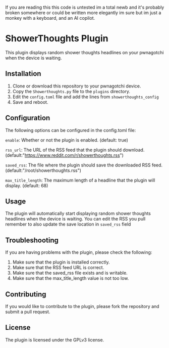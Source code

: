 If you are reading this this code is untested im a total newb and it's probably broken somewhere or could be written more elegantly im sure but im just a monkey with a keyboard, and an AI copilot.


# ShowerThoughts Plugin

This plugin displays random shower thoughts headlines on your pwnagotchi when the device is waiting.

## Installation

1. Clone or download this repository to your pwnagotchi device.
2. Copy the `Showerthoughts.py` file to the `plugins` directory.
3. Edit the `config.toml` file and add the lines from `showerthoughts_config`
4. Save and reboot.

## Configuration
The following options can be configured in the config.toml file:

`enable`: Whether or not the plugin is enabled. (default: true)

`rss_url`: The URL of the RSS feed that the plugin should download. (default:"https://www.reddit.com/r/showerthoughts.rss")

`saved_rss`: The file where the plugin should save the downloaded RSS feed. (default:"/root/showerthoughts.rss")

`max_title_length`: The maximum length of a headline that the plugin will display. (default: 68)

## Usage
The plugin will automatically start displaying random shower thoughts headlines when the device is waiting.
You can edit the RSS you pull remember to also update the save location in `saved_rss` field

## Troubleshooting
If you are having problems with the plugin, please check the following:

1. Make sure that the plugin is installed correctly.
2. Make sure that the RSS feed URL is correct.
3. Make sure that the saved_rss file exists and is writable.
4. Make sure that the max_title_length value is not too low.

## Contributing
If you would like to contribute to the plugin, please fork the repository and submit a pull request.

## License
The plugin is licensed under the GPLv3 license.
